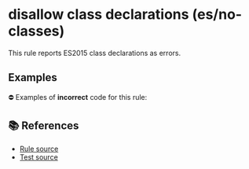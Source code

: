 # disallow class declarations (es/no-classes)

This rule reports ES2015 class declarations as errors.

## Examples

⛔ Examples of **incorrect** code for this rule:

<eslint-playground type="bad" code="/*eslint es/no-classes: error */
class A {}
const B = class {}
" />

## 📚 References

- [Rule source](https://github.com/mysticatea/eslint-plugin-es/blob/v2.0.0/lib/rules/no-classes.js)
- [Test source](https://github.com/mysticatea/eslint-plugin-es/blob/v2.0.0/tests/lib/rules/no-classes.js)
